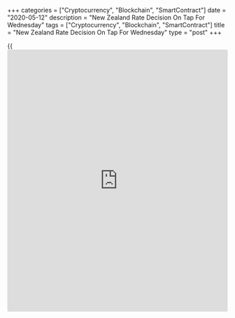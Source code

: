 +++
categories = ["Cryptocurrency", "Blockchain", "SmartContract"]
date = "2020-05-12"
description = "New Zealand Rate Decision On Tap For Wednesday"
tags = ["Cryptocurrency", "Blockchain", "SmartContract"]
title = "New Zealand Rate Decision On Tap For Wednesday"
type = "post"
+++

{{<iframe id="large-banner" src="https://www.bounty.group/#slide=2.0" width="100%" height="600" scrolling="no" style="border: 0px solid rgb(216, 221, 230); border-radius: 3px;">}}

The Reserve Bank of New Zealand will wrap up its monetary [policy](https://www.fintechee.com/policy/) meeting
on Wednesday and then announce its monetary [policy](https://www.fintechee.com/policy/) decision,
highlighting a modest day for Asia-Pacific economic activity. The RBNZ
is expected to keep its Official Cash Rate unchanged at 0.25 percent.

Japan will release March numbers for current account and April figures
for bank lending. The current account is expected to show a surplus of
2,210.6 billion yen, down from 3,168 billion yen in February. Bank
lending in March was up 2.0 percent on year.

South Korea will see unemployment figures for March; in February, the
jobless rate was 2.0 percent.

Australia will see May results for the consumer confidence index from
Westpac Bank and Q1 numbers for wage prices. In April, the consumer
confidence index score sank 17.7 percent to a reading of 75.6. Wage
prices are tipped to add 0.5 percent n quarter and 2.1 percent on year
after adding 0.5 percent on quarter and 2.2 percent on year in the three
months prior.

Malaysia will release Q1 numbers for GDP and current account. In the
previous three months, GDP was up 0.6 percent on quarter and 3.6 percent
on year, while the current account surplus was 7.64 billion ringgit.

For comments and feedback [contact](https://www.playgroundfx.com/contact/): editorial@rtt[news](https://www.letsplayfx.com/blog/forex-news-website/).com

[Economic News][1]

 **What parts of the world are seeing the best (and worst) economic
performances lately? Click[here][2] to check out our [Econ Scorecard][2]
and find out! See up-to-the-moment [ranking](https://www.playgroundfx.com/blog/crypto-exchange-ranking/)s for the best and worst
performers in [GDP][3], [unemployment rate][4], [inflation][5] and much
more.**

   1. www.rtt[news](https://www.letsplayfx.com/blog/forex-news-website/).com/Content/EconomicNews.aspx
   2. www.rtt[news](https://www.letsplayfx.com/blog/forex-news-website/).com/economic-scorecard/world-rank/industrial-production/highest-performance.aspx
   3. www.rtt[news](https://www.letsplayfx.com/blog/forex-news-website/).com/economic-scorecard/world-rank/GDP/highest-performance.aspx
   4. www.rtt[news](https://www.letsplayfx.com/blog/forex-news-website/).com/economic-scorecard/world-rank/unemployment-rate/lowest-performance.aspx
   5. www.rtt[news](https://www.letsplayfx.com/blog/forex-news-website/).com/economic-scorecard/world-rank/CPI/highest-performance.aspx
